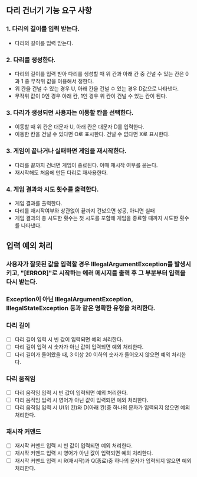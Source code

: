 
## 다리 건너기 기능 요구 사항

### 1. 다리의 길이를 입력 받는다.
- 다리의 길이를 입력 받는다.

### 2. 다리를 생성한다.
- 다리의 길이를 입력 받아 다리를 생성할 때 위 칸과 아래 칸 중 건널 수 있는 칸은 0과 1 중 무작위 값을 이용해서 정한다.
- 위 칸을 건널 수 있는 경우 U, 아래 칸을 건널 수 있는 경우 D값으로 나타낸다.
- 무작위 값이 0인 경우 아래 칸, 1인 경우 위 칸이 건널 수 있는 칸이 된다.

### 3. 다리가 생성되면 사용자는 이동할 칸을 선택한다.
- 이동할 때 위 칸은 대문자 U, 아래 칸은 대문자 D를 입력한다.
- 이동한 칸을 건널 수 있다면 O로 표시한다. 건널 수 없다면 X로 표시한다.

### 3. 게임이 끝나거나 실패하면 게임을 재시작한다.
- 다리를 끝까지 건너면 게임이 종료된다. 이때 재시작 여부를 묻는다.
- 재시작해도 처음에 만든 다리로 재사용한다.

### 4. 게임 결과와 시도 횟수를 출력한다.
- 게임 결과를 출력한다.
- 다리를 재시작여부와 상관없이 끝까지 건넜으면 성공, 아니면 실패
- 게임 결과의 총 시도한 횟수는 첫 시도를 포함해 게임을 종료할 때까지 시도한 횟수를 나타낸다.





## 입력 예외 처리
### 사용자가 잘못된 값을 입력할 경우 IllegalArgumentException를 발생시키고, "[ERROR]"로 시작하는 에러 메시지를 출력 후 그 부분부터 입력을 다시 받는다.
### Exception이 아닌 IllegalArgumentException, IllegalStateException 등과 같은 명확한 유형을 처리한다.

### 다리 길이
- [ ] 다리 길이 입력 시 빈 값이 입력되면 예외 처리한다.
- [ ] 다리 길이 입력 시 숫자가 아닌 값이 입력되면 예외 처리한다.
- [ ] 다리 길이가 들어왔을 때, 3 이상 20 이하의 숫자가 들어오지 않으면 예외 처리한다.

### 다리 움직임
- [ ] 다리 움직임 입력 시 빈 값이 입력되면 예외 처리한다.
- [ ] 다리 움직임 입력 시 영어가 아닌 값이 입력되면 예외 처리한다.
- [ ] 다리 움직임 입력 시 U(위 칸)와 D(아래 칸)중 하나의 문자가 입력되지 않으면 예외 처리한다.

### 재시작 커맨드
- [ ] 재시작 커맨드 입력 시 빈 값이 입력되면 예외 처리한다.
- [ ] 재시작 커맨드 입력 시 영어가 아닌 값이 입력되면 예외 처리한다.
- [ ] 재시작 커맨드 입력 시 R(재시작)과 Q(종료)중 하나의 문자가 입력되지 않으면 예외 처리한다.
